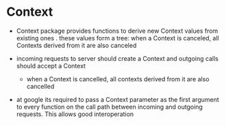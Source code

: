 # Context


- Context package provides functions to derive new Context values from existing ones
. these values form a tree: when a Context is canceled, all Contexts
derived from it are also canceled




- incoming requests to server should create a Context and outgoing calls should accept a Context
    - when a Context is cancelled, all contexts derived from it are also cancelled



- at google its required to pass a Context parameter as the first argument to every function on the 
call path between incoming and outgoing requests. This allows good interoperation

